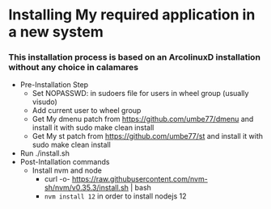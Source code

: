# Installing My required application in a new system

### This installation process is based on an ArcolinuxD installation without any choice in calamares

- Pre-Installation Step
  - Set NOPASSWD: in sudoers file for users in wheel group (usually visudo)
  - Add current user to wheel group
  - Get My dmenu patch from https://github.com/umbe77/dmenu and install it with sudo make clean install
  - Get My st patch from https://github.com/umbe77/st and install it with sudo make clean install
- Run ./install.sh
- Post-Intallation commands
  - Install nvm and node
    - curl -o- https://raw.githubusercontent.com/nvm-sh/nvm/v0.35.3/install.sh | bash
    - `nvm install 12` in order to install nodejs 12
